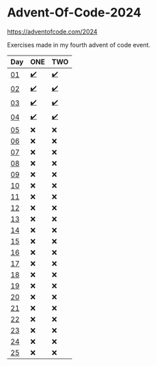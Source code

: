 # Advent-Of-Code-2024
https://adventofcode.com/2024

Exercises made in my fourth advent of code event.

| Day                                        | ONE                                                                                                                     | TWO                                                                                                                     |
|--------------------------------------------|-------------------------------------------------------------------------------------------------------------------------|-------------------------------------------------------------------------------------------------------------------------|
| [01](https://adventofcode.com/2024/day/1)  | [:heavy_check_mark:](https://github.com/pawelprimus/Advent-Of-Code-2024/blob/master/src/main/java/DAY_01/DAY_01_1.java) | [:heavy_check_mark:](https://github.com/pawelprimus/Advent-Of-Code-2024/blob/master/src/main/java/DAY_01/DAY_01_2.java) |
| [02](https://adventofcode.com/2024/day/2)  | [:heavy_check_mark:](https://github.com/pawelprimus/Advent-Of-Code-2024/blob/master/src/main/java/DAY_02/DAY_02_1.java) | [:heavy_check_mark:](https://github.com/pawelprimus/Advent-Of-Code-2024/blob/master/src/main/java/DAY_02/DAY_02_2.java) |
| [03](https://adventofcode.com/2024/day/3)  | [:heavy_check_mark:](https://github.com/pawelprimus/Advent-Of-Code-2024/blob/master/src/main/java/DAY_03/DAY_03_1.java) | [:heavy_check_mark:](https://github.com/pawelprimus/Advent-Of-Code-2024/blob/master/src/main/java/DAY_03/DAY_03_2.java) |
| [04](https://adventofcode.com/2024/day/4)  | [:heavy_check_mark:](https://github.com/pawelprimus/Advent-Of-Code-2024/blob/master/src/main/java/DAY_04/DAY_04_1.java) | [:heavy_check_mark:](https://github.com/pawelprimus/Advent-Of-Code-2024/blob/master/src/main/java/DAY_04/DAY_04_2.java) |
| [05](https://adventofcode.com/2024/day/5)  | :x:                                                                                                                     | :x:                                                                                                                     |
| [06](https://adventofcode.com/2024/day/6)  | :x:                                                                                                                     | :x:                                                                                                                     |
| [07](https://adventofcode.com/2024/day/7)  | :x:                                                                                                                     | :x:                                                                                                                     |
| [08](https://adventofcode.com/2024/day/8)  | :x:                                                                                                                     | :x:                                                                                                                     |
| [09](https://adventofcode.com/2024/day/9)  | :x:                                                                                                                     | :x:                                                                                                                     |
| [10](https://adventofcode.com/2024/day/10) | :x:                                                                                                                     | :x:                                                                                                                     |
| [11](https://adventofcode.com/2024/day/11) | :x:                                                                                                                     | :x:                                                                                                                     |
| [12](https://adventofcode.com/2024/day/12) | :x:                                                                                                                     | :x:                                                                                                                     |
| [13](https://adventofcode.com/2024/day/13) | :x:                                                                                                                     | :x:                                                                                                                     |
| [14](https://adventofcode.com/2024/day/14) | :x:                                                                                                                     | :x:                                                                                                                     |
| [15](https://adventofcode.com/2024/day/15) | :x:                                                                                                                     | :x:                                                                                                                     |
| [16](https://adventofcode.com/2024/day/16) | :x:                                                                                                                     | :x:                                                                                                                     |
| [17](https://adventofcode.com/2024/day/17) | :x:                                                                                                                     | :x:                                                                                                                     |
| [18](https://adventofcode.com/2024/day/18) | :x:                                                                                                                     | :x:                                                                                                                     |
| [19](https://adventofcode.com/2024/day/19) | :x:                                                                                                                     | :x:                                                                                                                     |
| [20](https://adventofcode.com/2024/day/20) | :x:                                                                                                                     | :x:                                                                                                                     |
| [21](https://adventofcode.com/2024/day/21) | :x:                                                                                                                     | :x:                                                                                                                     |
| [22](https://adventofcode.com/2024/day/22) | :x:                                                                                                                     | :x:                                                                                                                     |
| [23](https://adventofcode.com/2024/day/23) | :x:                                                                                                                     | :x:                                                                                                                     |
| [24](https://adventofcode.com/2024/day/24) | :x:                                                                                                                     | :x:                                                                                                                     |
| [25](https://adventofcode.com/2024/day/25) | :x:                                                                                                                     | :x:                                                                                                                     |